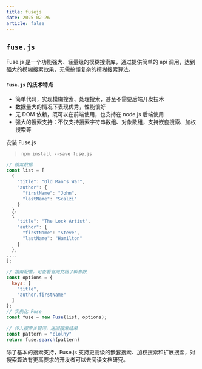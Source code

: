 ```yaml
---
title: fusejs
date: 2025-02-26
article: false
---
```


## `fuse.js`

Fuse.js 是一个功能强大、轻量级的模糊搜索库，通过提供简单的 api 调用，达到强大的模糊搜索效果，无需搞懂复杂的模糊搜索算法。

#### `Fuse.js` 的技术特点

- 简单代码，实现模糊搜索、处理搜索，甚至不需要后端开发技术
- 数据量大的情况下表现优秀，性能很好
- 无 DOM 依赖，既可以在前端使用，也支持在 node.js 后端使用
- 强大的搜索支持：不仅支持搜索字符串数组、对象数组，支持嵌套搜索、加权搜索等

安装 Fuse.js

> `npm install --save fuse.js`

```js
// 搜索数据
const list = [
  {
    "title": "Old Man's War",
    "author": {
      "firstName": "John",
      "lastName": "Scalzi"
    }
  },
  {
    "title": "The Lock Artist",
    "author": {
      "firstName": "Steve",
      "lastName": "Hamilton"
    }
  },
....
];

// 搜索配置，可查看官网文档了解参数
const options = {
  keys: [
    "title",
    "author.firstName"
  ]
};
// 实例化 Fuse
const fuse = new Fuse(list, options);

// 传入搜索关键词，返回搜索结果
const pattern = "clolny"
return fuse.search(pattern)
```

除了基本的搜索支持，Fuse.js 支持更高级的嵌套搜索、加权搜索和扩展搜索，对搜索算法有更高要求的开发者可以去阅读文档研究。
